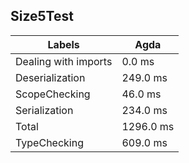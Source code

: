 
## Size5Test

Labels|Agda
---|---
Dealing with imports|0.0 ms
Deserialization|249.0 ms
ScopeChecking|46.0 ms
Serialization|234.0 ms
Total|1296.0 ms
TypeChecking|609.0 ms


